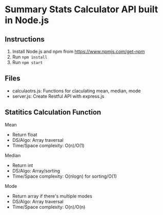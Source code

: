 # Summary Stats Calculator API built in Node.js

## Instructions
1. Install Node.js and npm from https://www.npmjs.com/get-npm
2. Run `npm install`
3. Run `npm start`

## Files
* calculaotrs.js: Functions for claculating mean, median, mode
* server.js: Create Restful API with express.js

## Statitics Calculation Function
Mean
* Return float
* DS/Algo: Array traversal
* Time/Space complexity: O(n)/O(1)

Median
* Return int
* DS/Algo: Array/sorting
* Time/Space complexity: O(nlogn) for sorting/O(1)

Mode
* Return array if there's multiple modes
* DS/Algo: Array traversal
* Time/Space complexity: O(n)/O(n)





